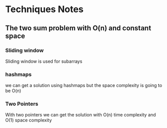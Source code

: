 # Techniques Notes

## The two sum problem with O(n) and constant space

### Sliding window

Sliding window is used for subarrays

### hashmaps

we can get a solution using hashmaps but the space complexity is going to be O(n)

### Two Pointers

With two pointers we can get the solution with O(n) time complexity and O(1) space complexity
